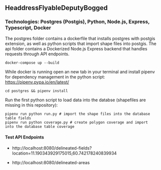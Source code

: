 ## HeaddressFlyableDeputyBogged

### Technologies: Postgres (Postgis), Python, Node.js, Express, Typescript, Docker

The postgres folder contains a dockerfile that installs postgres with postgis extension, as well as python scripts that import shape files into postgis.
The api folder contains a Dockerized Node.js Express backend that handles requests through API endpoints.


 ``` 
 docker-compose up --build 
 ```
While docker is running open an new tab in your terminal and install pipenv for dependency management in the python script: https://pipenv.pypa.io/en/latest/

 
``` 
cd postgres && pipenv install 
```

Run the first python script to load data into the databse (shapefiles are missing in this repository):

``` 
pipenv run python run.py # import the shape files into the database table fields
pipenv run python coverage.py # create polygon coverage and import into the database table coverage
```


#### Test API Endpoints

- http://localhost:8080/delineated-fields?location=11.190343929175015,60.742178240839934

- http://localhost:8080/delineated-areas
